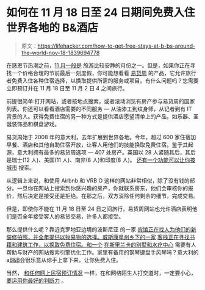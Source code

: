 # 如何在 11 月 18 日至 24 日期间免费入住世界各地的 B&酒店

> 原文：<https://lifehacker.com/how-to-get-free-stays-at-b-bs-around-the-world-nov-18-1839694778>

在感恩节热潮之前，[11 月一般是](https://lifehacker.com/save-money-by-buying-your-thanksgiving-flight-tickets-i-1839043700) 旅游比较安静的月份之一。但是，如果你正在寻找一个价格合理的节前最后一刻度假，你可能想看看 [易货周](https://www.barterweek.com/en/) 的产品，它允许旅行者免费入住各种住宿选择，以换取提供所需的服务或项目。有什么问题吗？您需要立即预订并在 11 月 18 日至 11 月 2 日 4 之间旅行。



前提很简单:打开网站，或者按地点搜索，或者滚动浏览有房产参与易货周的国家列表。你还可以看看酒店需要的不同服务 — 从油漆工到纹身师，从记者到有 IT 背景的人。获得免费住宿的另一种方式是提供酒店愿望清单上的产品，如乐器、圣诞装饰品和棋盘游戏。

易货周始于 2008 年的意大利，去年扩展到世界各地。今年，超过 600 家住宿加早餐、酒店和其他自助住宿开放，让客人用他们的技能换取免费住宿。鉴于其起源，意大利拥有最多的易货周选项 — 407 处房产。英国以 28 人紧随其后，其后是瑞士(12 人)、美国(11 人)、南非(8 人)和印度(8 人)。 [还有一个功能可以让你按城市](https://www.barterweek.com/en/all-cities) 搜索。

从逻辑上来说，和使用 Airbnb 和 VRB O 这样的网站非常相似，除了没有钱的部分。一旦你在网站上搜索到你感兴趣的房产，你就联系房东，他们会审核你的报价，然后决定是接受还是拒绝。在那之后，双方消除任何剩余的细节，完成交易。

但是，即使你不能在 11 月 18 日至 24 日之间旅行，易货周网站也允许酒店表明他们是否全年接受客人的易货交易，许多人都接受。

那么提供什么呢？靠近克罗地亚边境的波斯尼亚 的一家 [宾馆正在找人为他们的新装修拍照，并全年提供以物易物的选择。威斯康星州乡下的一家](https://www.barterweek.com/en/bb/villa-bosna-1-bihac-una-sana-canton-federation-of-bosnia-and-herzegovina-bosnia-and-herzegovina/477) [客栈正在寻找书籍和建筑工作，以换取免费住宿。和一个](https://www.barterweek.com/en/bb/second-wind-country-inn-ashland-ashland-county-wisconsin-united-states/547) [在斯里兰卡的别墅和水疗中心](https://www.barterweek.com/en/bb/reef-villa-and-spa/1958) 需要有人帮助与财产的网站搜索引擎优化工作。家里有备用的钢琴键盘手风琴吗？意大利的 a[B&B](https://www.barterweek.com/en/bb/flower-campobasso-molise-italy/46)会很乐意从你手上拿下来，让你免费入住。

当然， [和任何网上民宿预订情况](https://lifehacker.com/how-to-identify-scam-listings-on-airbnb-1837486562) 一样，在和网络陌生人打交道时，一定要小心， [要运用你最好的判断力](https://lifehacker.com/watch-out-for-this-airbnb-scam-1839610311) 。
